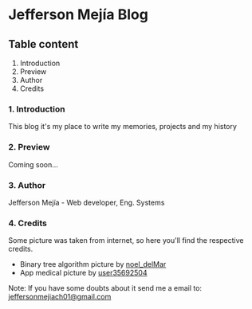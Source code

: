 # Jefferson Mejía Blog

## Table content

1. Introduction
2. Preview
3. Author
4. Credits

### 1. Introduction

This blog it's my place to write my memories, projects and my history

### 2. Preview

Coming soon...

### 3. Author

Jefferson Mejía - Web developer, Eng. Systems

### 4. Credits

Some picture was taken from internet, so here you'll find the respective credits.

- Binary tree algorithm picture by [noel_delMar](https://www.istockphoto.com/es/portfolio/noel_delMar?mediatype=illustration)
- App medical picture by [user35692504](https://www.freepik.es/autor/user35692504)

Note: If you have some doubts about it send me a email to: jeffersonmejiach01@gmail.com
